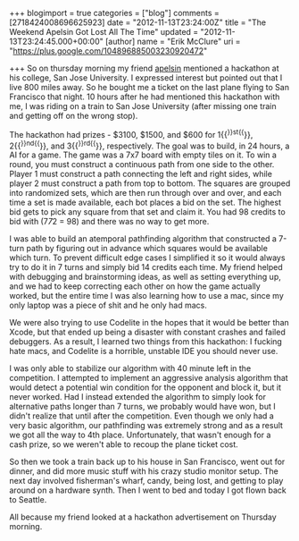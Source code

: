 +++
blogimport = true
categories = ["blog"]
comments = [2718424008696625923]
date = "2012-11-13T23:24:00Z"
title = "The Weekend Apelsin Got Lost All The Time"
updated = "2012-11-13T23:24:45.000+00:00"
[author]
name = "Erik McClure"
uri = "https://plus.google.com/104896885003230920472"

+++
So on thursday morning my friend [apelsin](https://soundcloud.com/apelsin) mentioned a hackathon at his college, San Jose University. I expressed interest but pointed out that I live 800 miles away. So he bought me a ticket on the last plane flying to San Francisco that night. 10 hours after he had mentioned this hackathon with me, I was riding on a train to San Jose University (after missing one train and getting off on the wrong stop).

The hackathon had prizes - $3100, $1500, and $600 for 1{{<sup>}}st{{</sup>}}, 2{{<sup>}}nd{{</sup>}}, and 3{{<sup>}}rd{{</sup>}}, respectively. The goal was to build, in 24 hours, a AI for a game. The game was a 7x7 board with empty tiles on it. To win a round, you must construct a continuous path from one side to the other. Player 1 must construct a path connecting the left and right sides, while player 2 must construct a path from top to bottom. The squares are grouped into randomized sets, which are then run through over and over, and each time a set is made available, each bot places a bid on the set. The highest bid gets to pick any square from that set and claim it. You had 98 credits to bid with (7*7*2 = 98) and there was no way to get more.

I was able to build an atemporal pathfinding algorithm that constructed a 7-turn path by figuring out in advance which squares would be available which turn. To prevent difficult edge cases I simplified it so it would always try to do it in 7 turns and simply bid 14 credits each time. My friend helped with debugging and brainstorming ideas, as well as setting everything up, and we had to keep correcting each other on how the game actually worked, but the entire time I was also learning how to use a mac, since my only laptop was a piece of shit and he only had macs. 

We were also trying to use Codelite in the hopes that it would be better than Xcode, but that ended up being a disaster with constant crashes and failed debuggers. As a result, I learned two things from this hackathon: I fucking hate macs, and Codelite is a horrible, unstable IDE you should never use. 

I was only able to stabilize our algorithm with 40 minute left in the competition. I attempted to implement an aggressive analysis algorithm that would detect a potential win condition for the opponent and block it, but it never worked. Had I instead extended the algorithm to simply look for alternative paths longer than 7 turns, we probably would have won, but I didn't realize that until after the competition. Even though we only had a very basic algorithm, our pathfinding was extremely strong and as a result we got all the way to 4th place. Unfortunately, that wasn't enough for a cash prize, so we weren't able to recoup the plane ticket cost.

So then we took a train back up to his house in San Francisco, went out for dinner, and did more music stuff with his crazy studio monitor setup. The next day involved fisherman's wharf, candy, being lost, and getting to play around on a hardware synth. Then I went to bed and today I got flown back to Seattle.

All because my friend looked at a hackathon advertisement on Thursday morning.
